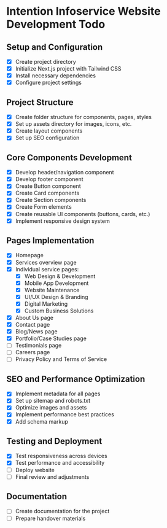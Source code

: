 # Intention Infoservice Website Development Todo

## Setup and Configuration
- [x] Create project directory
- [x] Initialize Next.js project with Tailwind CSS
- [x] Install necessary dependencies
- [x] Configure project settings

## Project Structure
- [x] Create folder structure for components, pages, styles
- [x] Set up assets directory for images, icons, etc.
- [x] Create layout components
- [x] Set up SEO configuration

## Core Components Development
- [x] Develop header/navigation component
- [x] Develop footer component
- [x] Create Button component
- [x] Create Card components
- [x] Create Section components
- [x] Create Form elements
- [x] Create reusable UI components (buttons, cards, etc.)
- [x] Implement responsive design system

## Pages Implementation
- [x] Homepage
- [x] Services overview page
- [x] Individual service pages:
  - [x] Web Design & Development
  - [x] Mobile App Development
  - [x] Website Maintenance
  - [x] UI/UX Design & Branding
  - [x] Digital Marketing
  - [x] Custom Business Solutions
- [x] About Us page
- [x] Contact page
- [x] Blog/News page
- [x] Portfolio/Case Studies page
- [ ] Testimonials page
- [ ] Careers page
- [ ] Privacy Policy and Terms of Service

## SEO and Performance Optimization
- [x] Implement metadata for all pages
- [x] Set up sitemap and robots.txt
- [x] Optimize images and assets
- [x] Implement performance best practices
- [x] Add schema markup

## Testing and Deployment
- [x] Test responsiveness across devices
- [x] Test performance and accessibility
- [ ] Deploy website
- [ ] Final review and adjustments

## Documentation
- [ ] Create documentation for the project
- [ ] Prepare handover materials
